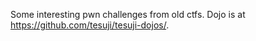 <!-- Fork from <https://github.com/pwncollege/example-dojo> -->
Some interesting pwn challenges from old ctfs.
Dojo is at <https://github.com/tesuji/tesuji-dojos/>.
